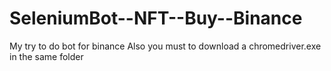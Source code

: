 # SeleniumBot--NFT--Buy--Binance
My try to do bot for binance
Also you must to download a chromedriver.exe in the same folder
